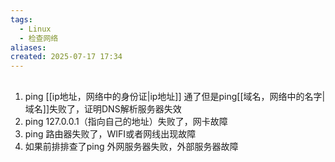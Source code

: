 ```yaml
---
tags:
  - Linux
  - 检查网络
aliases: 
created: 2025-07-17 17:34
---
```

##

1. ping [[ip地址，网络中的身份证|ip地址]] 通了但是ping[[域名，网络中的名字|域名]]失败了，证明DNS解析服务器失效
2. ping 127.0.0.1（指向自己的地址）失败了，网卡故障
3. ping 路由器失败了，WIFI或者网线出现故障
4. 如果前排排查了ping 外网服务器失败，外部服务器故障